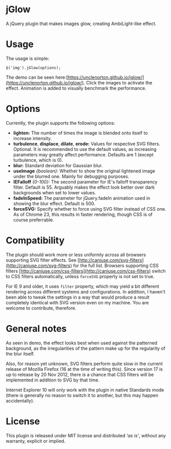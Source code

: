 # jGlow
A jQuery plugin that makes images glow, creating AmbiLight-like effect.

# Usage
The usage is simple:

`$('img').jGlow(options);`

The demo can be seen here:[https://unclenorton.github.io/jglow/](https://unclenorton.github.io/jglow/). Click the images to activate the effect. Animation is added to visually benchmark the performance.

# Options

Currently, the plugin supports the following options:

- **lighten:** The number of times the image is blended onto itself to increase intensity.
- **turbulence**, **displace**, **dilate**, **erode:** Values for respective SVG filters. Optional. It is recommended to use the default values, as increasing parameters may greatly affect performance. Defaults are 1 (except turbulence, which is 0).
- **blur:** Standard deviation for Gaussian blur.
- **useImage** *{boolean}:* Whether to show the original lightened image under the blurred one. Mainly for debugging purposes.
- **IEFalloff** *{0-100}:* The second parameter for IE's falloff transparency filter. Default is 55. Arguably makes the effect look better over dark backgrounds when set to lower values.
- **fadeInSpeed:** The parameter for jQuery.fadeIn animation used in showing the blur effect. Default is 500.
- **forceSVG:** Specify whether to force using SVG filter instead of CSS one. As of Chrome 23, this results in faster rendering, though CSS is of course preferrable.

# Compatibility

The plugin should work more or less uniformly across all browsers supporting SVG filter effects. See [http://caniuse.com/svg-filters](http://caniuse.com/svg-filters) for the full list. Browsers supporting CSS filters [http://caniuse.com/css-filters](http://caniuse.com/css-filters) switch to CSS filters automatically, unless `forceSVG` property is not set to true.

For IE 9 and older, it uses `filter` property, which may yield a bit different rendering across different systems and configurations. In addition, I haven't been able to tweak the settings in a way that would produce a result completely identical with SVG version even on my machine. You are welcome to contribute, therefore.

# General notes
As seen in demo, the effect looks best when used against the patterned background, as the irregularities of the pattern make up for the regularity of the blur itself.

Also, for reason yet unknown, SVG filters perform quite slow in the current release of Mozilla Firefox (16 at the time of writing this). Since version 17 is up to release by 20 Nov 2012, there is a chance that CSS filters will be implemented in addition to SVG by that time.

Internet Explorer 10 will only work with the plugin in native Standards mode (there is generally no reason to switch it to another, but this may happen accidentally).

# License

This plugin is released under MIT license and distributed *'as is'*, without any warranty, explicit or implied.
